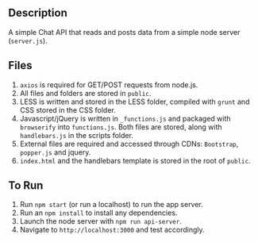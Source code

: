 ## Description

A simple Chat API that reads and posts data from a simple node server (`server.js`).

## Files

1. `axios` is required for GET/POST requests from node.js.
2. All files and folders are stored in `public`.
3. LESS is written and stored in the LESS folder, compiled with `grunt` and CSS stored in the CSS folder.
4. Javascript/jQuery is written in `_functions.js` and packaged with `browserify` into `functions.js`. Both files are stored, along with `handlebars.js` in the scripts folder.
5. External files are required and accessed through CDNs: `Bootstrap`, `popper.js` and jquery.
6. `index.html` and the handlebars template is stored in the root of `public`.

## To Run
1. Run `npm start` (or run a localhost) to run the app server.
2. Run an `npm install` to install any dependencies.
3. Launch the node server with `npm run api-server`.
4. Navigate to `http://localhost:3000` and test accordingly.